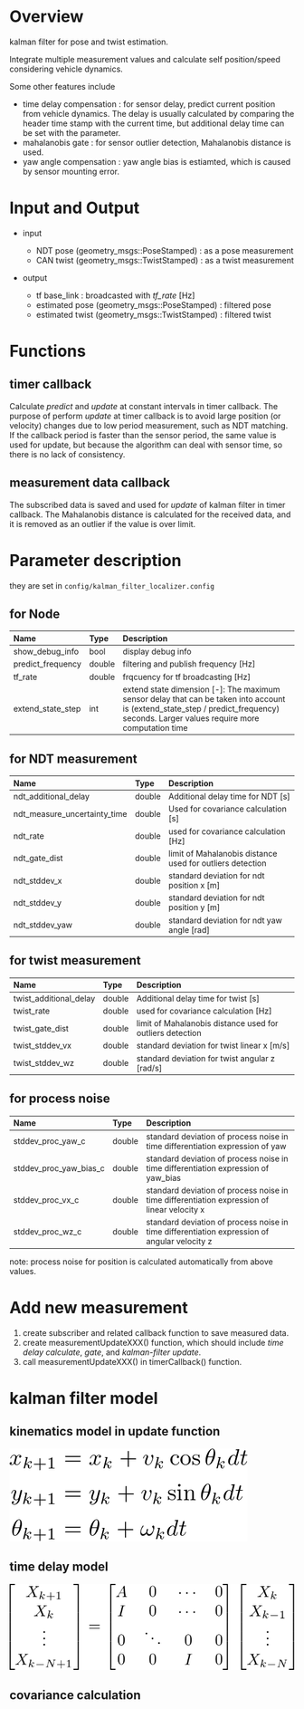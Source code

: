 # Overview
kalman filter for pose and twist estimation.

Integrate multiple measurement values and calculate self position/speed considering vehicle dynamics.

Some other features include
 - time delay compensation : for sensor delay, predict current position from vehicle dynamics. The delay is usually calculated by comparing the header time stamp with the current time, but additional delay time can be set with the parameter.
 - mahalanobis gate : for sensor outlier detection, Mahalanobis distance is used.
 - yaw angle compensation : yaw angle bias is estiamted, which is caused by sensor mounting error.


# Input and Output
- input
    - NDT pose (geometry_msgs::PoseStamped) : as a pose measurement
    - CAN twist (geometry_msgs::TwistStamped) : as a twist measurement
    
- output
    - tf base_link : broadcasted with *tf_rate* [Hz]
    - estimated pose (geometry_msgs::PoseStamped) : filtered pose
    - estimated twist (geometry_msgs::TwistStamped) : filtered twist


# Functions


## timer callback
Calculate *predict* and *update* at constant intervals in timer callback. The purpose of perform *update* at timer callback is to avoid large position (or velocity) changes due to low period measurement, such as NDT matching. If the callback period is faster than the sensor period, the same value is used for update, but because the algorithm can deal with sensor time, so there is no lack of consistency. 


## measurement data callback

The subscribed data is saved and used for *update* of kalman filter in timer callback. The Mahalanobis distance is calculated for the received data, and it is removed as an outlier if the value is over limit.


# Parameter description

they are set in `config/kalman_filter_localizer.config`


## for Node

|Name|Type|Description|
|:---|:---|:---|
|show_debug_info|bool|display debug info|
|predict_frequency|double|filtering and publish frequency [Hz]|
|tf_rate|double|frqcuency for tf broadcasting [Hz]|
|extend_state_step|int|extend state dimension [-]: The maximum sensor delay that can be taken into account is (extend_state_step / predict_frequency) seconds. Larger values require more computation time |

## for NDT measurement

|Name|Type|Description|
|:---|:---|:---|
|ndt_additional_delay|double|Additional delay time for NDT [s]|
|ndt_measure_uncertainty_time|double|Used for covariance calculation [s]|
|ndt_rate|double|used for covariance calculation [Hz]|
|ndt_gate_dist|double|limit of Mahalanobis distance used for outliers detection|
|ndt_stddev_x|double|standard deviation for ndt position x [m]|
|ndt_stddev_y|double|standard deviation for ndt position y [m]|
|ndt_stddev_yaw|double|standard deviation for ndt yaw angle [rad]|

## for twist measurement
|Name|Type|Description|
|:---|:---|:---|
|twist_additional_delay|double|Additional delay time for twist [s]|
|twist_rate|double|used for covariance calculation [Hz]|
|twist_gate_dist|double|limit of Mahalanobis distance used for outliers detection|
|twist_stddev_vx|double|standard deviation for twist linear x [m/s] |
|twist_stddev_wz|double|standard deviation for twist angular z [rad/s] |

## for process noise
|Name|Type|Description|
|:---|:---|:---|
|stddev_proc_yaw_c|double|standard deviation of process noise in time differentiation expression of yaw |
|stddev_proc_yaw_bias_c|double|standard deviation of process noise in time differentiation expression of yaw_bias|
|stddev_proc_vx_c|double|standard deviation of process noise in time differentiation expression of linear velocity x|
|stddev_proc_wz_c|double|standard deviation of process noise in time differentiation expression of angular velocity z|

note: process noise for position is calculated automatically from above values.

# Add new measurement

1. create subscriber and related callback function to save measured data.
2. create measurementUpdateXXX() function, which should include *time delay calculate*, *gate*, and *kalman-filter update*.
3. call measurementUpdateXXX() in timerCallback() function.

# kalman filter model

## kinematics model in update function

![image](./fig/kinematics_model_eq.png)

## time delay model
![image](./fig/delay_model_eq.png)

## covariance calculation
